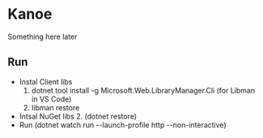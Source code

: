 # Kanoe

Something here later

## Run

- Instal Client libs
  1. dotnet tool install -g Microsoft.Web.LibraryManager.Cli (for Libman in VS Code)
  2. libman restore
- Intsal NuGet libs 2. (dotnet restore)
- Run (dotnet watch run --launch-profile http --non-interactive)